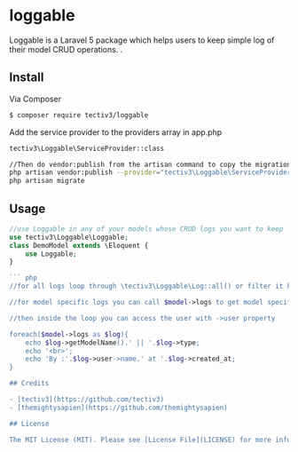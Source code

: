 # loggable


Loggable is a Laravel 5 package which helps users to keep simple log of their model CRUD operations. .

## Install

Via Composer

``` bash
$ composer require tectiv3/loggable
```
Add the service provider to the providers array in app.php
``` bash
tectiv3\Loggable\ServiceProvider::class

//Then do vendor:publish from the artisan command to copy the migration file migrate it
php artisan vendor:publish --provider="tectiv3\Loggable\ServiceProvider"
php artisan migrate
```

## Usage

``` php
//use Loggable in any of your models whose CRUD logs you want to keep
use tectiv3\Loggable\Loggable;
class DemoModel extends \Eloquent {
    use Loggable;
}

``` php
//for all logs loop through \tectiv3\Loggable\Log::all() or filter it however you like

//for model specific logs you can call $model->logs to get model specific logs

//then inside the loop you can access the user with ->user property

foreach($model->logs as $log){
    echo $log->getModelName().' || '.$log->type;
    echo '<br>';
    echo 'By :'.$log->user->name.' at '.$log->created_at;
}

## Credits

- [tectiv3](https://github.com/tectiv3)
- [themightysapien](https://github.com/themightysapien)

## License

The MIT License (MIT). Please see [License File](LICENSE) for more information.
